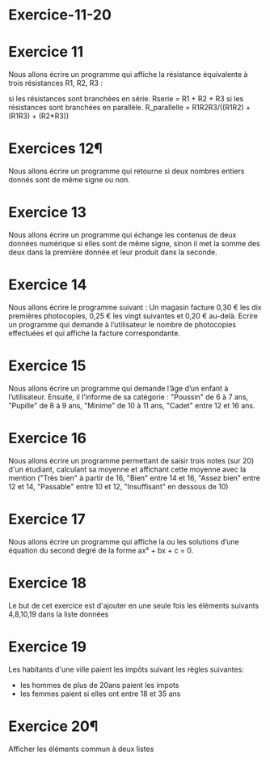 # Exercice-11-20

# Exercice 11
Nous allons écrire un programme qui affiche la résistance équivalente à trois résistances R1, R2, R3 :

si les résistances sont branchées en série. Rserie = R1 + R2 + R3
si les résistances sont branchées en parallèle. R_parallelle = R1R2R3/((R1R2) + (R1R3) + (R2*R3))

# Exercices 12¶
Nous allons écrire un programme qui retourne si deux nombres entiers donnés sont de même signe ou non.

# Exercice 13
Nous allons écrire un programme qui échange les contenus de deux données numérique si elles sont de même signe, sinon il met la somme des deux dans la première donnée et leur produit dans la seconde.

# Exercice 14
Nous allons écrire le programme suivant : Un magasin facture 0,30 € les dix premières photocopies, 0,25 € les vingt suivantes et 0,20 € au-delà. Ecrire un programme qui demande à l’utilisateur le nombre de photocopies effectuées et qui affiche la facture correspondante.

# Exercice 15
Nous allons écrire un programme qui demande l’âge d’un enfant à l’utilisateur. Ensuite, il l’informe de sa catégorie : "Poussin" de 6 à 7 ans, "Pupille" de 8 à 9 ans, "Minime" de 10 à 11 ans, "Cadet" entre 12 et 16 ans.

# Exercice 16
Nous allons écrire un programme permettant de saisir trois notes (sur 20) d'un étudiant, calculant sa moyenne et affichant cette moyenne avec la mention ("Très bien" à partir de 16, "Bien" entre 14 et 16, "Assez bien" entre 12 et 14, "Passable" entre 10 et 12, "Insuffisant" en dessous de 10)

# Exercice 17
Nous allons écrire un programme qui affiche la ou les solutions d’une équation du second degré de la forme ax² + bx + c = 0.

# Exercice 18
Le but de cet exercice est d'ajouter en une seule fois les éléments suivants 4,8,10,19 dans la liste données

# Exercice 19
Les habitants d'une ville paient les impôts suivant les règles suivantes:
- les hommes de plus de 20ans paient les impots
- les femmes paient si elles ont entre 18 et 35 ans

# Exercice 20¶
Afficher les éléments commun à deux listes
